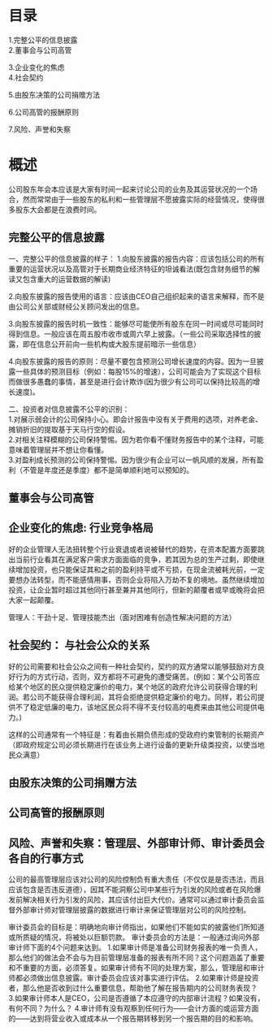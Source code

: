 # 目录
1.完整公平的信息披露   
2.董事会与公司高管   

3.企业变化的焦虑   
4.社会契约   

5.由股东决策的公司捐赠方法   

6.公司高管的报酬原则

7.风险、声誉和失察   

# 概述
公司股东年会本应该是大家有时间一起来讨论公司的业务及其运营状况的一个场合，然而常常由于一些股东的私利和一些管理层不愿披露实际的经营情况，使得很多股东大会都是在浪费时间。

## 完整公平的信息披露
一、完整公平的信息披露的样子：
1.向股东披露的报告内容：应该包括公司的所有重要的运营状况以及高管对于长期商业经济特征的坦诚看法(既包含财务细节的解读又包含重大的运营数据的解读)    

2.向股东披露的报告使用的语言：应该由CEO自己组织起来的语言来解释，而不是由公司公关部或财经公关顾问发出的信息。   

3.向股东披露的报告时机一致性：能够尽可能使所有股东在同一时间或尽可能同时得到信息。一般应该在周五股市收市或周六早上披露。（一些公司采取选择性的披露，即在信息公开前向一些机构或大股东提前暗示一些信息）   

4.向股东披露的报告的原则：尽量不要包含预测公司增长速度的内容。因为一旦披露一些具体的预测目标（例如：每股15%的增速），公司可能会为了实现这个目标而做很多愚蠢的事情，甚至是进行会计欺诈(因为很少有公司可以保持比较高的增长速度)。  

二、投资者对信息披露不公平的识别：  
1.对展示弱会计的公司保持小心。即会计报告中没有关于费用的选项，对养老金、摊销折旧的提取基于天马行空的假设。  
2.对相关注释模糊的公司保持警惕。因为若你看不懂财务报告中的某个注释，可能意味着管理层并不想让你看懂。  
3.对盈利成长预测的公司保持警惕。因为很少有企业可以一帆风顺的发展，所有盈利（不管是年度还是季度）都不是简单顺利地可以预知的。  

## 董事会与公司高管

## 企业变化的焦虑: 行业竞争格局
好的企业管理人无法扭转整个行业衰退或者说被替代的趋势，在资本配置方面要跳出当前行业看其在满足客户需求方面面临的竞争，若其因为总的生产过剩，即使继续增加投资，也只能保证其和之前的盈利持平或不亏损，在现金流被耗光前，一定要想办法转型，而不能感情用事，否则企业将陷入万劫不复的境地。虽然继续增加投资，让企业暂时超过其他同行甚至兼并其他同行，但新的颠覆者或早或晚将会把大家一起颠覆。

管理人：干劲十足、管理技能杰出（面对困难有创造性解决问题的方法）
## 社会契约： 与社会公众的关系
好的公司需要和社会公众之间有一种社会契约，契约的双方通常以能够鼓励对方良好行为的方式行动，否则，双方都将不可避免的遭受痛苦。(例如：某个公司答应给某个地区的民众提供稳定廉价的电力，某个地区的政府允许公司获得合理的利润。若公司不能获得合理利润，其将会拒绝提供稳定廉价的电力。同样，若公司提供不了稳定低廉的电力，该地区民众将不得不支付较高的电费来由其他公司提供电力。)

这样的公司通常有一个特征是：有着由长期负债形成的受政府约束管制的长期资产（即政府规定公司必须长期进行在该业务上进行设备的更新升级类投资，以使当地民众满意）
## 由股东决策的公司捐赠方法

## 公司高管的报酬原则

## 风险、声誉和失察：管理层、外部审计师、审计委员会各自的行事方式 
公司的最高管理层应该对公司的风险控制负有重大责任（不仅仅是是否违法，而且应该包含是否违反道德），因其不能洞察公司中某些行为引发的风险或者在风险爆发前解决相关行为引发的风险，其应该付出巨大代价。通常可以通过审计委员会监督外部审计师对管理层披露的数据进行审计来保证管理层对公司的风险控制。

审计委员会的目标是：明确地向审计师指出，如果他们不能如实的披露他们所知道或所质疑的情况，将被处以巨额罚款。
审计委员会的方法是：一般通过询问外部审计师下面的4个问题来达到。
1.如果审计师是准备公司财务报表的唯一负责人，那么他们的做法会不会与为目前管理层准备的报表有所不同？这个问题涵盖了重要和不重要的方面，必须答复。如果审计师有不同的处理方案，那么，管理层和审计师都必须做出信息披露。审计委员会应该对事实进行评估。
2.如果审计师是投资者，那么他是否收到过什么重要信息，帮助他了解在报告期内的公司财务表现？
3.如果审计师本人是CEO，公司是否遵循了本应遵守的内部审计流程？如果没有，有何不同？为什么？
4.审计师有没有观察到任何行为——会计方面的或运营方面的——达到将营业收入或成本从一个报告期转移到另一个报告期的目的和影响。
